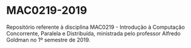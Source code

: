 # MAC0219-2019
Repositório referente à disciplina MAC0219 - Introdução à Computação Concorrente, Paralela e Distribuída, ministrada pelo professor Alfredo Goldman no 1º semestre de 2019.
